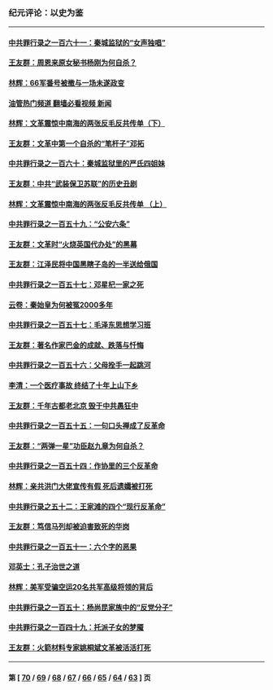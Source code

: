 ### 纪元评论：以史为鉴
---
#### [中共罪行录之一百六十一：秦城监狱的“女声独唱”](../../pages/nsc1028/n14079090.md?09240330) 
#### [王友群：周恩来原女秘书杨刚为何自杀？](../../pages/nsc1028/n14078084.md?09240330) 
#### [林辉：66军番号被撤与一场未遂政变](../../pages/nsc1028/n14078024.md?09240330) 
#### [油管热门频道 翻墙必看视频 新闻](ok?09240330)
#### [林辉：文革震惊中南海的两张反毛反共传单（下）](../../pages/nsc1028/n14076376.md?09240330) 
#### [王友群：文革中第一个自杀的“笔杆子”邓拓](../../pages/nsc1028/n14075736.md?09240330) 
#### [中共罪行录之一百六十：秦城监狱里的严氏四姐妹](../../pages/nsc1028/n14074881.md?09240330) 
#### [王友群：中共“武装保卫苏联”的历史丑剧](../../pages/nsc1028/n14074106.md?09240330) 
#### [林辉：文革震惊中南海的两张反毛反共传单 （上）](../../pages/nsc1028/n14073140.md?09240330) 
#### [中共罪行录之一百五十九：“公安六条”](../../pages/nsc1028/n14071344.md?09240330) 
#### [王友群：文革时“火烧英国代办处”的黑幕](../../pages/nsc1028/n14070603.md?09240330) 
#### [王友群：江泽民将中国黑瞎子岛的一半送给俄国](../../pages/nsc1028/n14069964.md?09240330) 
#### [中共罪行录之一百五十七：邓星杞一家之死](../../pages/nsc1028/n14069475.md?09240330) 
#### [云卷：秦始皇为何被冤2000多年](../../pages/nsc1028/n14068423.md?09240330) 
#### [中共罪行录之一百五十七：毛泽东思想学习班](../../pages/nsc1028/n14067273.md?09240330) 
#### [王友群：著名作家巴金的成就、跌落与忏悔](../../pages/nsc1028/n14064433.md?09240330) 
#### [中共罪行录之一百五十六：父母拴手一起跳河](../../pages/nsc1028/n14063788.md?09240330) 
#### [李清：一个医疗事故 终结了十年上山下乡](../../pages/nsc1028/n14062776.md?09240330) 
#### [王友群：千年古都老北京 毁于中共愚狂中](../../pages/nsc1028/n14061802.md?09240330) 
#### [中共罪行录之一百五十五：一句口头禅成了反革命](../../pages/nsc1028/n14060064.md?09240330) 
#### [王友群：“两弹一星”功臣赵九章为何自杀？](../../pages/nsc1028/n14059162.md?09240330) 
#### [中共罪行录之一百五十四：作协里的三个反革命](../../pages/nsc1028/n14058634.md?09240330) 
#### [林辉：亲共洪门大佬宣传有假 死后遗孀被打死](../../pages/nsc1028/n14057205.md?09240330) 
#### [中共罪行录之五十二：王家滩的四个“现行反革命”](../../pages/nsc1028/n14056387.md?09240330) 
#### [王友群：笃信马列却被迫害致死的华岗](../../pages/nsc1028/n14053972.md?09240330) 
#### [中共罪行录之一百五十一：六个字的恶果](../../pages/nsc1028/n14053129.md?09240330) 
#### [邓英士：孔子治世之道](../../pages/nsc1028/n14052210.md?09240330) 
#### [林辉：美军受骗空运20名共军高级将领的背后](../../pages/nsc1028/n14052185.md?09240330) 
#### [中共罪行录之一百五十：杨尚昆家族中的“反党分子”](../../pages/nsc1028/n14051396.md?09240330) 
#### [中共罪行录之一百四十九：托派子女的梦魇](../../pages/nsc1028/n14050027.md?09240330) 
#### [王友群：火箭材料专家姚桐斌文革被活活打死](../../pages/nsc1028/n14048805.md?09240330) 

---
#### 第 [ [70](./70.md?09240330) / [69](./69.md?09240330) / [68](./68.md?09240330) / [67](./67.md?09240330) / [66](./66.md?09240330) / [65](./65.md?09240330) / [64](./64.md?09240330) / [63](./63.md?09240330) ] 页
